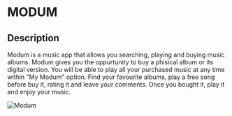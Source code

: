 # MODUM
## Description

Modum is a music app that allows you searching, playing and buying music albums. Modum gives you the oppurtunity to buy a phisical album or its digital version. You will be able to play all your purchased music at any time within "My Modum" option. 
Find your favourite albums, play a free song before buy it, rating it and leave your comments. Once you bought it, play it and enjoy your music.

![Modum](https://media.giphy.com/media/gQJyPqc6E4xoc/giphy.gif)